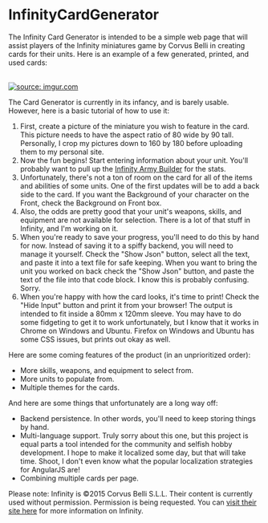 # InfinityCardGenerator
<p>The Infinity Card Generator is intended to be a simple web page that will assist players of the Infinity miniatures game by Corvus Belli in creating cards for their units.  Here is an example of a few generated, printed, and used cards:</p>

<br>
<a href="http://imgur.com/b53dxFr"><img src="http://i.imgur.com/b53dxFr.jpg" title="source: imgur.com" /></a>
<br>

<p>The Card Generator is currently in its infancy, and is barely usable.  However, here is a basic tutorial of how to use it:</p>

<ol>
  <li>First, create a picture of the miniature you wish to feature in the card. This picture needs to have the aspect ratio of 80 wide by 90 tall. Personally, I crop my pictures down to 160 by 180 before uploading them to my personal site.</li>
  <li>Now the fun begins! Start entering information about your unit.  You'll probably want to pull up the <a href="http://www.infinitythegame.com/army">Infinity Army Builder</a> for the stats.</li>
  <li>Unfortunately, there's not a ton of room on the card for all of the items and abilities of some units. One of the first updates will be to add a back side to the card. If you want the Background of your character on the Front, check the Background on Front box.</li>
  <li>Also, the odds are pretty good that your unit's weapons, skills, and equipment are not available for selection. There is a lot of that stuff in Infinity, and I'm working on it.</li>
  <li>When you're ready to save your progress, you'll need to do this by hand for now. Instead of saving it to a spiffy backend, you will need to manage it yourself. Check the "Show Json" button, select all the text, and paste it into a text file for safe keeping. When you want to bring the unit you worked on back check the "Show Json" button, and paste the text of the file into that code block. I know this is probably confusing. Sorry.</li>
  <li>When you're happy with how the card looks, it's time to print! Check the "Hide Input" button and print it from your browser! The output is intended to fit inside a 80mm x 120mm sleeve. You may have to do some fidgeting to get it to work unfortunately, but I know that it works in Chrome on Windows and Ubuntu. Firefox on Windows and Ubuntu has some CSS issues, but prints out okay as well.</li>
</ol>

<p>Here are some coming features of the product (in an unprioritized order):</p>

<ul>
  <li>More skills, weapons, and equipment to select from.</li>
  <li>More units to populate from.</li>
  <li>Multiple themes for the cards.</li>
</ul>

<p>And here are some things that unfortunately are a long way off:</p>

<ul>
  <li>Backend persistence. In other words, you'll need to keep storing things by hand.</li>
  <li>Multi-language support. Truly sorry about this one, but this project is equal parts a tool intended for the community and selfish hobby development. I hope to make it localized some day, but that will take time. Shoot, I don't even know what the popular localization strategies for AngularJS are!</li>
  <li>Combining multiple cards per page.</li>
</ul>

Please note: Infinity is &copy;2015 Corvus Belli S.L.L. Their content is currently used without permission. Permission is being requested. You can <a href="http://www.infinitythegame.com">visit their site here</a> for more information on Infinity.
